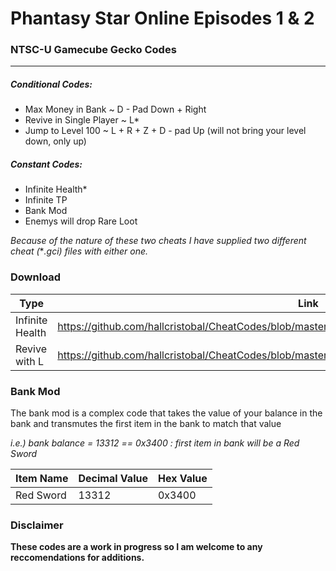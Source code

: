 # Phantasy Star Online Episodes 1 & 2 
### NTSC-U Gamecube Gecko Codes
___
##### Conditional Codes:
+ Max Money in Bank ~ D - Pad Down + Right
+ Revive in Single Player ~ L*
+ Jump to Level 100 ~ L + R + Z + D - pad Up
(will not bring your level down, only up)

##### Constant Codes:
+ Infinite Health*
+ Infinite TP
+ Bank Mod
+ Enemys will drop Rare Loot

*Because of the nature of these two cheats I have supplied two different cheat (***.gci) files with either one.*

### Download
Type            | Link
----------------|------------
Infinite Health | https://github.com/hallcristobal/CheatCodes/blob/master/PSO1%262%20GC/Infinite_HP/GPOE8P.gct
Revive with L   | https://github.com/hallcristobal/CheatCodes/blob/master/PSO1%262%20GC/No_Infinite_HP/GPOE8P.gct

### Bank Mod
The bank mod is a complex code that takes the value of your balance in the bank and transmutes the first item in the bank to match that value

*i.e.) bank balance = 13312 == 0x3400 : first item in bank will be a Red Sword*

Item Name   | Decimal Value | Hex Value
------------|---------------| ----------
Red Sword | 13312 | 0x3400

### Disclaimer
**These codes are a work in progress so I am welcome to any reccomendations for additions.**
